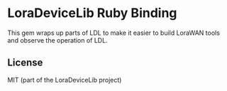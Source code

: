 LoraDeviceLib Ruby Binding
==========================

This gem wraps up parts of LDL to make it easier to build LoraWAN tools and
observe the operation of LDL.

## License

MIT (part of the LoraDeviceLib project)



